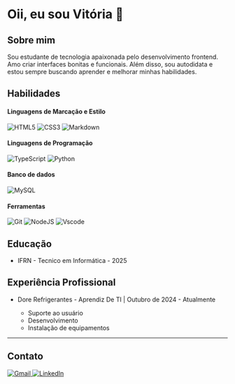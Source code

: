 # Oii, eu sou Vitória 👋

## Sobre mim

Sou estudante de tecnologia apaixonada pelo desenvolvimento frontend. Amo criar interfaces bonitas e funcionais. Além disso, sou autodidata e estou sempre buscando aprender e melhorar minhas habilidades.

## Habilidades

#### Linguagens de Marcação e Estilo

![HTML5](https://img.shields.io/badge/HTML5-E34F26?style=for-the-badge&logo=html5&logoColor=white) ![CSS3](https://img.shields.io/badge/CSS3-1572B6?style=for-the-badge&logo=css3&logoColor=white) ![Markdown](https://img.shields.io/badge/Markdown-000?style=for-the-badge&logo=markdown)

#### Linguagens de Programação

![TypeScript](https://img.shields.io/badge/TypeScript-007ACC?style=for-the-badge&logo=typescript&logoColor=white) ![Python](https://img.shields.io/badge/python-3670A0?style=for-the-badge&logo=python&logoColor=ffdd54)

#### Banco de dados

![MySQL](https://img.shields.io/badge/MySQL-00000F?style=for-the-badge&logo=mysql&logoColor=white)

#### Ferramentas

![Git](https://img.shields.io/badge/GIT-E44C30?style=for-the-badge&logo=git&logoColor=white) ![NodeJS](https://img.shields.io/badge/node.js-6DA55F?style=for-the-badge&logo=node.js&logoColor=white) ![Vscode](https://img.shields.io/badge/Vscode-007ACC?style=for-the-badge&logo=visual-studio-code&logoColor=white)



## Educação

- IFRN - Tecnico em Informática - 2025

## Experiência Profissional

- Dore Refrigerantes - Aprendiz De TI | Outubro de 2024 - Atualmente

   - Suporte ao usuário
   - Desenvolvimento
   - Instalação de equipamentos

---

## Contato

<p align="left">
  <a href="mailto:vitoriagabriely.desenvolvedora@gmail.com">
    <img src="https://img.shields.io/badge/Gmail-333333?style=for-the-badge&logo=gmail&logoColor=red" alt="Gmail">
  </a>
  <a href="https://www.linkedin.com/in/vitoria-gabriely-s">
    <img src="https://img.shields.io/badge/LinkedIn-0077B5?style=for-the-badge&logo=linkedin&logoColor=white" alt="LinkedIn">
  </a>
</p>
